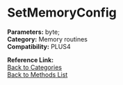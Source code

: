 # SetMemoryConfig

**Parameters:** byte;  
**Category:** Memory routines  
**Compatibility:** PLUS4  

**Reference Link:**  
[Back to Categories](../categories/memory_routines.md)  
[Back to Methods List](../../SUMMARY.md)
